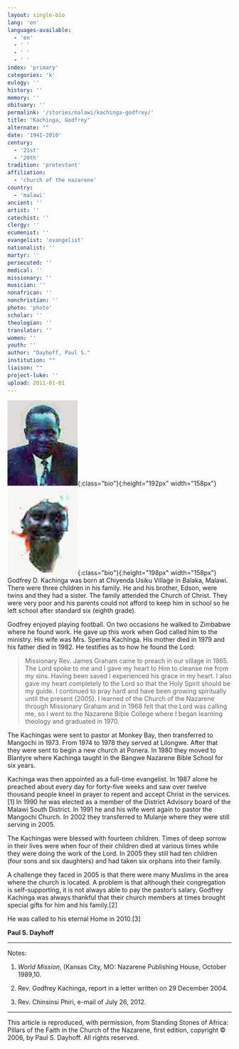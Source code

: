 ```yaml
---
layout: single-bio
lang: 'en'
languages-available:
  - 'en'
  - ' '
  - ' '
  - ' '
index: 'primary'
categories: 'k'
eulogy: ''
history: ''
memory: ''
obituary: ''
permalink: '/stories/malawi/kachinga-godfrey/'
title: "Kachinga, Godfrey"
alternate: ""
date: '1941-2010'
century:
  - '21st'
  - '20th'
tradition: 'protestant'
affiliation:
  - 'church of the nazarene'
country:
  - 'malawi'
ancient: ''
artist: ''
catechist: ''
clergy: ''
ecumenist: ''
evangelist: 'evangelist'
nationalist: ''
martyr: ''
persecuted: ''
medical: ''
missionary: ''
musician: ''
nonafrican: ''
nonchristian: ''
photo: 'photo'
scholar: ''
theologian: ''
translator: ''
women: ''
youth: ''
author: "Dayhoff, Paul S."
institution: ""
liaison: ""
project-luke: ''
upload: 2011-01-01
---
```


![Godfrey Kachinga](/images/bio-pics/malawi/kachinga-godfrey/kachinga-godfrey.jpg){:class="bio"}{:height="192px" width="158px"}![Sperina Kachinga](/images/bio-pics/malawi/kachinga-godfrey/kachinga-sperina.jpg){:class="bio"}{:height="198px" width="158px"} Godfrey D. Kachinga was born at Chiyenda Usiku Village in Balaka, Malawi.  There were three children in his family.  He and his brother, Edson, were twins and they had a sister.  The family attended the Church of Christ.  They were very poor and his parents could not afford to keep him in school so he left school after standard six (eighth grade).

Godfrey enjoyed playing football. On two occasions he walked to Zimbabwe where he found work.  He gave up this work when God called him to the ministry. His wife was Mrs. Sperina Kachinga. His mother died in 1979 and his father died in 1982. He testifies as to how he found the Lord:

> Missionary Rev. James Graham came to preach in our village in 1965.  The Lord spoke to me and I gave my heart to Him to cleanse me from my sins.  Having been saved I experienced his grace in my heart.  I also gave my heart completely to the Lord so that the Holy Spirit should be my guide.  I continued to pray hard and have been growing spiritually until the present (2005). I learned of the Church of the Nazarene through Missionary Graham and in 1968 felt that the Lord was calling me, so I went to the Nazarene Bible College where I began learning theology and graduated in 1970.

The Kachingas were sent to pastor at Monkey Bay, then transferred to Mangochi in 1973.  From 1974 to 1978 they served at Lilongwe.  After that they were sent to begin a new church at Ponera.  In 1980 they moved to Blantyre where Kachinga taught in the Bangwe Nazarene Bible School for six years.

Kachinga was then appointed as a full-time evangelist.  In 1987 alone he preached about every day for forty-five weeks and saw over twelve thousand people kneel in prayer to repent and accept Christ in the services.[1]   In 1990 he was elected as a member of the District Advisory board of the Malawi South District. In 1991 he and his wife went again to pastor the Mangochi Church.  In 2002 they transferred to Mulanje  where they were still serving in 2005.

The Kachingas were blessed with fourteen children.  Times of deep sorrow in their lives were when four of their children died at various times while they were doing the work of the Lord.  In 2005 they still had ten children (four sons and six daughters) and had taken six orphans into their family.

A challenge they faced in 2005 is that there were many Muslims in the area where the church is located.   A problem is that although their congregation is self-supporting, it is not always able to pay the pastor&rsquo;s salary.   Godfrey Kachinga was always thankful  that their church members  at times brought special gifts for him and his family.[2]

He was called to his eternal Home in 2010.[3]

**Paul S. Dayhoff**

---

Notes:

1. *World Mission*, (Kansas City, MO: Nazarene Publishing House, October 1989,10.

2. Rev. Godfrey Kachinga, report in a letter written on 29 December 2004.

3. Rev. Chinsinsi Phiri, e-mail of July 26, 2012.

---

This article is reproduced, with permission, from Standing Stones of Africa: Pillars of the Faith in the Church of the Nazarene, first edition, copyright &copy; 2006, by Paul S. Dayhoff. All rights reserved.
